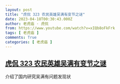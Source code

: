 ```yaml
---
layout: post
title: "虎侃 323 农民英雄吴满有变节之谜"
date: 2023-04-18T00:30:43.000Z
author: 老虎庙 · 虎侃
from: https://www.youtube.com/watch?v=xIQb8oFkFrk
tags: [ 老虎庙 ]
comments: True
categories: [ 老虎庙 ]
---
```

<!--1681777843000-->
[虎侃 323 农民英雄吴满有变节之谜](https://www.youtube.com/watch?v=xIQb8oFkFrk)
------

<div>
介绍了国内研究吴满有问题发现状
</div>
